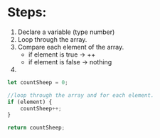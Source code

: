 # Steps:

1. Declare a variable (type number)
2. Loop through the array.
3. Compare each element of the array.
    - if element is true -> ++
    - if element is false -> nothing
4.

```js
let countSheep = 0;

//loop through the array and for each element.
if (element) {
    countSheep++;
}

return countSheep;
```

